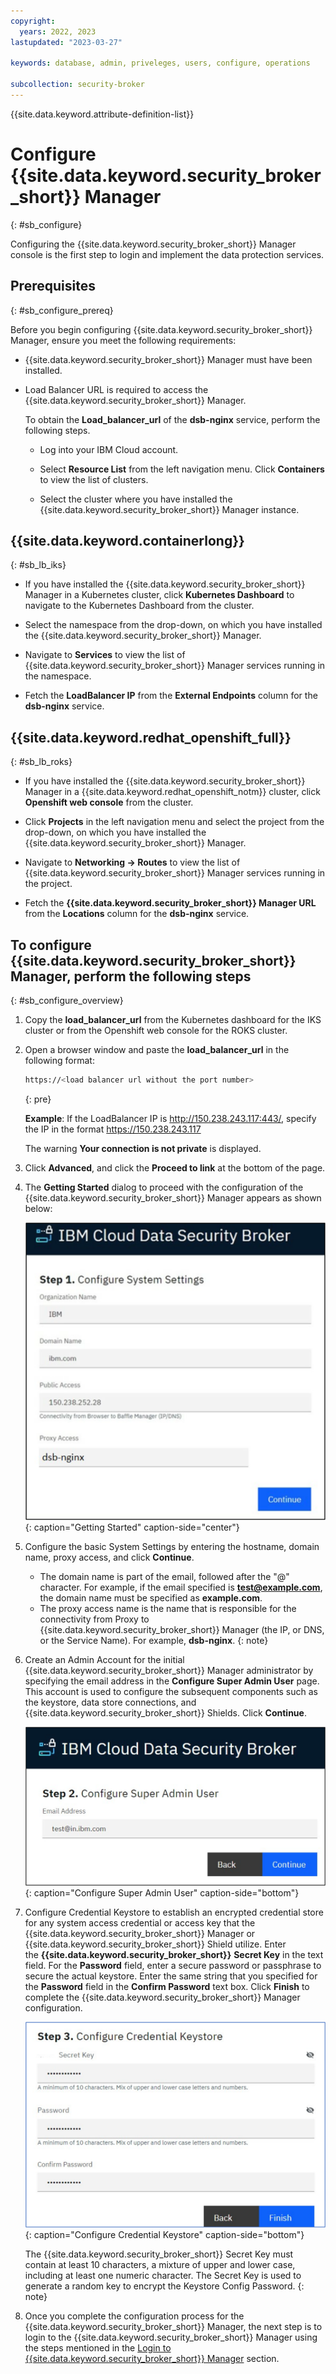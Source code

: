 ```yaml
---
copyright:
  years: 2022, 2023
lastupdated: "2023-03-27"

keywords: database, admin, priveleges, users, configure, operations

subcollection: security-broker
---
```


{{site.data.keyword.attribute-definition-list}}

# Configure {{site.data.keyword.security_broker_short}} Manager
{: #sb_configure}

Configuring the {{site.data.keyword.security_broker_short}} Manager console is the first step
to login and implement the data protection services.

## **Prerequisites**
{: #sb_configure_prereq}

Before you begin configuring {{site.data.keyword.security_broker_short}} Manager, ensure you meet the
following requirements:

- {{site.data.keyword.security_broker_short}} Manager must have been installed.
- Load Balancer URL is required to access the {{site.data.keyword.security_broker_short}} Manager.

    To obtain the **Load_balancer_url** of the **dsb-nginx** service, perform the following steps. 
 
    - Log into your IBM Cloud account.
    
    - Select **Resource List** from the left navigation menu. Click **Containers** to view the list of clusters.

    - Select the cluster where you have installed the {{site.data.keyword.security_broker_short}} Manager instance.

## {{site.data.keyword.containerlong}}
{: #sb_lb_iks}

- If you have installed the {{site.data.keyword.security_broker_short}} Manager in a Kubernetes cluster, click **Kubernetes Dashboard** to navigate to the Kubernetes Dashboard from the cluster.
 
- Select the namespace from the drop-down, on which you have installed the {{site.data.keyword.security_broker_short}} Manager.

- Navigate to **Services** to view the list of {{site.data.keyword.security_broker_short}} Manager services running in the namespace.

- Fetch the **LoadBalancer IP** from the **External Endpoints** column for the **dsb-nginx** service.

## {{site.data.keyword.redhat_openshift_full}}
{: #sb_lb_roks}

- If you have installed the {{site.data.keyword.security_broker_short}} Manager in a {{site.data.keyword.redhat_openshift_notm}} cluster, click **Openshift web console** from the cluster.

- Click **Projects** in the left navigation menu and select the project from the drop-down, on which you have installed the {{site.data.keyword.security_broker_short}} Manager.

- Navigate to **Networking -> Routes** to view the list of {{site.data.keyword.security_broker_short}} Manager services running in the project.

- Fetch the **{{site.data.keyword.security_broker_short}} Manager URL** from the **Locations** column for the **dsb-nginx** service.

## To configure {{site.data.keyword.security_broker_short}} Manager, perform the following steps
{: #sb_configure_overview}
 
1. Copy the **load_balancer_url** from the Kubernetes dashboard for the IKS cluster or from the Openshift   web console for the ROKS cluster.
2. Open a browser window and paste the **load_balancer_url** in the following format:

    ```sh
    https://<load balancer url without the port number>
    ```
    {: pre}    

    **Example**:  If the LoadBalancer IP is http://150.238.243.117:443/, specify the IP in the format https://150.238.243.117

    The warning **Your connection is not private** is displayed.

3. Click **Advanced**, and click the **Proceed to link** at the bottom of the page.

4. The **Getting Started** dialog to proceed with the configuration of the {{site.data.keyword.security_broker_short}} Manager appears as shown below:

   ![Getting Started](../images/getting_started.svg "Getting Started"){: caption="Getting Started" caption-side="center"}
    
5. Configure the basic System Settings by entering the hostname, domain name, proxy access, and click **Continue**.

   - The domain name is part of the email, followed after the "@" character. For example, if the email specified is **test@example.com**, the domain name must be specified as **example.com**. 
   - The proxy access name is the name that is responsible for the connectivity from Proxy to {{site.data.keyword.security_broker_short}} Manager (the IP, or DNS, or the Service Name). For example, **dsb-nginx**.
   {: note}
    
6. Create an Admin Account for the initial {{site.data.keyword.security_broker_short}} Manager administrator by specifying the email address in the **Configure Super Admin User** page. This account is   used to configure the subsequent components such as the keystore, data store connections, and {{site.data.keyword.security_broker_short}} Shields. Click **Continue**.

   ![Configure Super Admin User](../images/superadmin.svg){: caption="Configure Super Admin User" caption-side="bottom"}

7. Configure Credential Keystore to establish an encrypted credential store for any system access credential or access key that the {{site.data.keyword.security_broker_short}} Manager or {{site.data.keyword.security_broker_short}} Shield utilize. Enter the **{{site.data.keyword.security_broker_short}}** **Secret Key** in the text field. For the **Password** field, enter a secure password or passphrase to secure the actual keystore. Enter the same string that you specified for the **Password** field in the **Confirm Password** text box. Click **Finish** to complete the {{site.data.keyword.security_broker_short}} Manager configuration.

    ![Configure Credential Keystore](../images/secret_key.svg){: caption="Configure Credential Keystore" caption-side="bottom"}

    The {{site.data.keyword.security_broker_short}} Secret Key must contain at least 10 characters, a mixture of upper and lower case, including at least one numeric character. The Secret Key is used to generate a random key to encrypt the Keystore Config Password.
    {: note}

8. Once you complete the configuration process for the {{site.data.keyword.security_broker_short}} Manager, the next step is to login to the {{site.data.keyword.security_broker_short}} Manager using the steps mentioned in the [Login to {{site.data.keyword.security_broker_short}} Manager](/docs/security-broker?topic=security-broker-sb_login) section.
